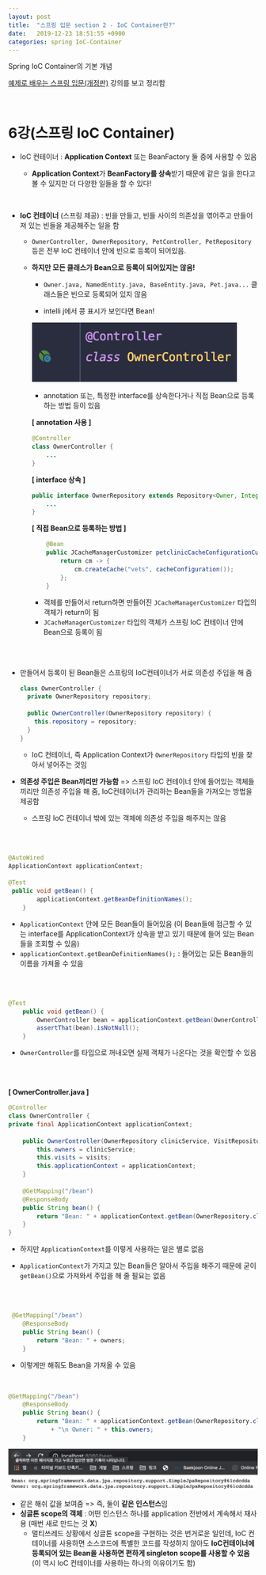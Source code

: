 ```yaml
---
layout: post
title:  "스프링 입문 section 2 - IoC Container란?"
date:   2019-12-23 18:51:55 +0900
categories: spring IoC-Container
---
```

Spring IoC Container의 기본 개념

[예제로 배우는 스프링 입문(개정판)][inflearn-link] 강의를 보고 정리함
    
  <br/>     
  
# 6강(스프링 IoC Container)

* IoC 컨테이너 : **Application Context**  또는  BeanFactory 둘 중에 사용할 수 있음 

  * **Application Context**가  **BeanFactory를 상속**받기 때문에 같은 일을 한다고 볼 수 있지만 더 다양한 일들을 할 수 있다!

 <br/> 

* **IoC 컨테이너** (스프링 제공) : 빈을 만들고, 빈들 사이의 의존성을 엮어주고 만들어져 있는 빈들을 제공해주는 일을 함 

  * `OwnerController, OwnerRepository, PetController, PetRepository` 등은 전부 IoC 컨테이너 안에 빈으로 등록이 되어있음.

  * **하지만 모든 클래스가 Bean으로 등록이 되어있지는 않음!**

    * `Owner.java, NamedEntity.java, BaseEntity.java, Pet.java...` 클래스들은 빈으로 등록되어 있지 않음

    * intelli j에서 콩 표시가 보인다면 Bean!

    ![image-20191223163551108](/assets/image/image-20191223163551108.png)

    * annotation 또는, 특정한 interface를 상속한다거나 직접 Bean으로 등록하는 방법 등이 있음  

    **[ annotation 사용 ]**

    ```java
    @Controller
    class OwnerController {
        ...
    }
    ```

    **[ interface 상속 ]**

    ```java
    public interface OwnerRepository extends Repository<Owner, Integer> {
        ...   
    }
    ```

    **[ 직접 Bean으로 등록하는 방법 ]**

    ```java
        @Bean
        public JCacheManagerCustomizer petclinicCacheConfigurationCustomizer() {
            return cm -> {
                cm.createCache("vets", cacheConfiguration());
            };
        }
    ```

    * 객체를 만들어서 return하면 만들어진  `JCacheManagerCustomizer` 타입의 객체가 return이 됨
    * `JCacheManagerCustomizer` 타입의 객체가 스프링 IoC 컨테이너 안에 Bean으로 등록이 됨 

<br/> 
<br/> 

* 만들어서 등록이 된 Bean들은 스프링의 IoC컨테이너가 서로 의존성 주입을 해 줌 

  ```java
  class OwnerController {
  	private OwnerRepository repository;
  	
    public OwnerController(OwnerRepository repository) {
      this.repository = repository;
    }
  }
  ```

  * IoC 컨테이너, 즉 Application Context가 `OwnerRepository` 타입의 빈을 찾아서 넣어주는 것임

* **의존성 주입은 Bean끼리만 가능함** => 스프링 IoC 컨테이너 안에 들어있는 객체들끼리만  의존성 주입을 해 줌,  IoC컨테이너가 관리하는 Bean들을 가져오는 방법을 제공함

  * 스프링 IoC 컨테이너 밖에 있는 객체에 의존성 주입을 해주지는 않음

 <br/> 
 <br/>     

```java
@AutoWired
ApplicationContext applicationContext;

@Test
 public void getBean() {
        applicationContext.getBeanDefinitionNames();
    }
```

* `ApplicationContext` 안에 모든 Bean들이 들어있음 (이 Bean들에 접근할 수 있는 interface를 ApplicationContext가 상속을 받고 있기 때문에 들어 있는 Bean들을 조회할 수 있음)
* `applicationContext.getBeanDefinitionNames();` : 들어있는 모든 Bean들의 이름을 가져올 수 있음
  
 <br/>
  <br/>    
  
```java
@Test
    public void getBean() {
        OwnerController bean = applicationContext.getBean(OwnerController.class);
        assertThat(bean).isNotNull(); 
    }
```

* `OwnerController`를 타입으로 꺼내오면 실제 객체가 나온다는 것을 확인할 수 있음 
  
 <br/>
 <br/>     
  
**[ OwnerController.java ]**

```java
@Controller
class OwnerController {
private final ApplicationContext applicationContext;

    public OwnerController(OwnerRepository clinicService, VisitRepository visits, ApplicationContext applicationContext) {
        this.owners = clinicService;
        this.visits = visits;
        this.applicationContext = applicationContext;
    }

    @GetMapping("/bean")
    @ResponseBody
    public String bean() {
        return "Bean: " + applicationContext.getBean(OwnerRepository.class);
    }
}
```

* 하지만 `ApplicationContext`를 이렇게 사용하는 일은 별로 없음 

* `ApplicationContext`가 가지고 있는 Bean들은 알아서 주입을 해주기 때문에 굳이 `getBean()`으로 가져와서 주입을 해 줄 필요는 없음 
  
 <br/>
 <br/>  

```java
 @GetMapping("/bean")
    @ResponseBody
    public String bean() {
        return "Bean: " + owners;
    }
```

* 이렇게만 해줘도 Bean을 가져올 수 있음
  
 <br/>

  
```java
@GetMapping("/bean")
    @ResponseBody
    public String bean() {
        return "Bean: " + applicationContext.getBean(OwnerRepository.class)
            + "\n Owner: " + this.owners;
    }
```

![image-20191223185559930](/assets/image/image-20191223185559930.png)

* 같은 해쉬 값을 보여줌 => 즉, 둘이 **같은 인스턴스**임
* **싱글톤 scope의 객체** : 어떤 인스턴스 하나를 application 전반에서 계속해서 재사용 (매번 새로 만드는 것 **X**)
  *  멀티쓰레드 상황에서 싱글톤 scope을 구현하는 것은 번거로운 일인데,  IoC 컨테이너를 사용하면 소스코드에 특별한 코드를 작성하지 않아도 **IoC컨테이너에 등록되어 있는 Bean을 사용하면 편하게 singleton scope를 사용할 수 있음** (이 역시 IoC 컨테이너를 사용하는 하나의 이유이기도 함)

 

[inflearn-link]:https://www.inflearn.com/course/spring_revised_edition